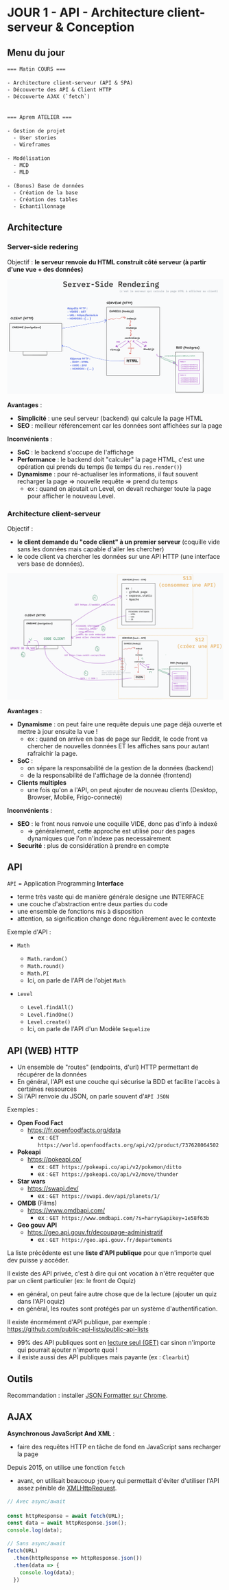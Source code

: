 # JOUR 1 - API - Architecture client-serveur & Conception

## Menu du jour 

```
=== Matin COURS ===

- Architecture client-serveur (API & SPA)
- Découverte des API & Client HTTP
- Découverte AJAX (`fetch`)


=== Aprem ATELIER ===

- Gestion de projet
  - User stories
  - Wireframes

- Modélisation
  - MCD
  - MLD

- (Bonus) Base de données
  - Création de la base
  - Création des tables
  - Echantillonnage
```


## Architecture

### Server-side redering

Objectif : **le serveur renvoie du HTML construit côté serveur (à partir d'une vue + des données)**

![SSR](../resources/screenshots/ssr.png)

**Avantages** :
- **Simplicité** : une seul serveur (backend) qui calcule la page HTML
- **SEO** : meilleur référencement car les données sont affichées sur la page

**Inconvénients** : 
- **SoC** : le backend s'occupe de l'affichage
- **Performance** : le backend doit "calculer" la page HTML, c'est une opération qui prends du temps (le temps du `res.render()`)
- **Dynamisme** : pour ré-actualiser les informations, il faut souvent recharger la page => nouvelle requête => prend du temps 
  - ex : quand on ajoutait un Level, on devait recharger toute la page pour afficher le nouveau Level.


### Architecture client-serveur

Objectif : 
- **le client demande du "code client" à un premier serveur** (coquille vide sans les données mais capable d'aller les chercher)
- le code client va chercher les données sur une API HTTP (une interface vers base de données).

![Client-serveur](../resources/screenshots/client-serveur.png)

**Avantages** :
- **Dynamisme** : on peut faire une requête depuis une page déjà ouverte et mettre à jour ensuite la vue !
  - ex : quand on arrive en bas de page sur Reddit, le code front va chercher de nouvelles données ET les affiches sans pour autant rafraichir la page. 
- **SoC** : 
  - on sépare la responsabilité de la gestion de la données (backend)
  - de la responsabilité de l'affichage de la donnée (frontend)
- **Clients multiples**
  - une fois qu'on a l'API, on peut ajouter de nouveau clients (Desktop, Browser, Mobile, Frigo-connecté)

**Inconvénients** : 
- **SEO** : le front nous renvoie une coquille VIDE, donc pas d'info à indexé 
  - => généralement, cette approche est utilisé pour des pages dynamiques que l'on n'indexe pas necessairement
- **Securité** : plus de considération à prendre en compte

## API

`API` = Application Programming **Interface** 
- terme très vaste qui de manière générale designe une INTERFACE
- une couche d'abstraction entre deux parties du code
- une ensemble de fonctions mis à disposition
- attention, sa signification change donc régulièrement avec le contexte

Exemple d'API : 
- `Math`
  - `Math.random()`
  - `Math.round()`
  - `Math.PI`
  - Ici, on parle de l'API de l'objet `Math`

- `Level`
  - `Level.findAll()`
  - `Level.findOne()`
  - `Level.create()`
  - Ici, on parle de l'API d'un Modèle `Sequelize`


## API (WEB) HTTP 

- Un ensemble de "routes" (endpoints, d'url) HTTP permettant de récupérer de la données
- En général, l'API est une couche qui sécurise la BDD et facilite l'accès à certaines ressources
- Si l'API renvoie du JSON, on parle souvent d'`API JSON`

Exemples : 

- **Open Food Fact** 
  - https://fr.openfoodfacts.org/data
    - ex : `GET https://world.openfoodfacts.org/api/v2/product/737628064502`
- **Pokeapi** 
  - https://pokeapi.co/
    - ex : `GET https://pokeapi.co/api/v2/pokemon/ditto`
    - ex : `GET https://pokeapi.co/api/v2/move/thunder`
- **Star wars**
  - https://swapi.dev/
    - ex : `GET https://swapi.dev/api/planets/1/`
- **OMDB** (Films)
  - https://www.omdbapi.com/
    - ex : `GET https://www.omdbapi.com/?s=harry&apikey=1e58f63b`
- **Geo gouv API**
  - https://geo.api.gouv.fr/decoupage-administratif
    - ex : `GET https://geo.api.gouv.fr/departements`

La liste précédente est une **liste d'API publique** pour que n'importe quel dev puisse y accéder.

Il existe des API privée, c'est à dire qui ont vocation à n'être requêter que par un client particulier (ex: le front de Oquiz)
- en général, on peut faire autre chose que de la lecture (ajouter un quiz dans l'API oquiz)
- en général, les routes sont protégés par un système d'authentification.

Il existe énormément d'API publique, par exemple :  https://github.com/public-api-lists/public-api-lists
- 99% des API publiques sont en [lecture seul (GET)](https://github.com/public-api-lists/public-api-lists?tab=readme-ov-file#animals) car sinon n'importe qui pourrait ajouter n'importe quoi !
- il existe aussi des API publiques mais payante (ex : `Clearbit`)


## Outils

Recommandation : installer [JSON Formatter sur Chrome](https://chromewebstore.google.com/detail/json-formatter/bcjindcccaagfpapjjmafapmmgkkhgoa).



## AJAX

**Asynchronous JavaScript And XML** :
- faire des requêtes HTTP en tâche de fond en JavaScript sans recharger la page

Depuis 2015, on utilise une fonction `fetch`
- avant, on utilisait beaucoup `jQuery` qui permettait d'éviter d'utiliser l'API assez pénible de [XMLHttpRequest](https://developer.mozilla.org/fr/docs/Web/API/XMLHttpRequest_API/Using_XMLHttpRequest).


```js
// Avec async/await

const httpResponse = await fetch(URL);
const data = await httpResponse.json();
console.log(data);
```

```js
// Sans async/await
fetch(URL)
  .then(httpResponse => httpResponse.json())
  .then(data => {
    console.log(data);
  })
```
